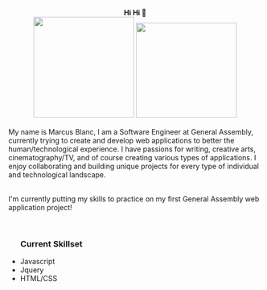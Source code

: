 
<div align="center"> <strong>Hi Hi 👋</strong> </div>


<!--**mblanc2414/mblanc2414** is a ✨ _special_ ✨ repository because its `README.md` (this file) appears on your GitHub profile.-->

  <div class= "head" align="center">
  <img src="https://media.giphy.com/media/Dk57URqjqjHjNGHeMV/giphy.gif" width ="200" />
  <img src="https://media.giphy.com/media/RbDKaczqWovIugyJmW/giphy.gif" width="200" height="188" />
  </div> <br> 
  My name is Marcus Blanc, I am a Software Engineer at General Assembly, currently trying to create and develop web applications to better the human/technological experience. I have passions for writing, creative arts, cinematography/TV, and of course creating various types of applications. I enjoy collaborating and building unique projects for every type of individual and technological landscape. 
  
 <br> I'm currently putting my skills to practice on my first General Assembly web application project!
 
 <br>
 <ul>
  <h3>Current Skillset</h3>
   <li>Javascript</li> 
    <li>Jquery</li> 
    <li>HTML/CSS</li> 
   
</ul>
  
  <!--
  
Here are some ideas to get you started:

- 🔭 I’m currently working on ...
- 🌱 I’m currently learning ...
- 👯 I’m looking to collaborate on ...
- 🤔 I’m looking for help with ...
- 💬 Ask me about ...
- 📫 How to reach me: ...
- 😄 Pronouns: ...
- ⚡ Fun fact: ...
-->

